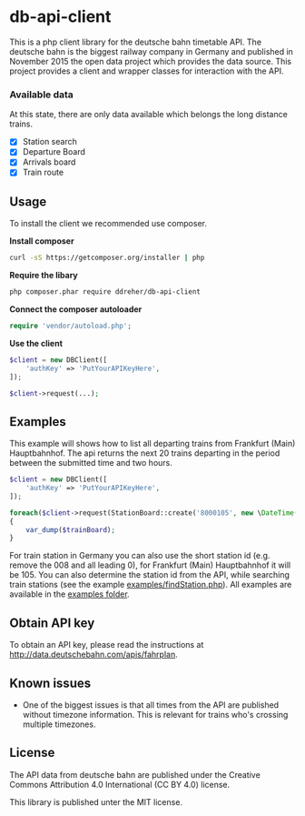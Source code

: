 # db-api-client

This is a php client library for the deutsche bahn timetable API. The deutsche bahn is the biggest railway company in Germany and published in November 2015 the open data project which provides the data source. This project provides a client and wrapper classes for interaction with the API.

### Available data

At this state, there are only data available which belongs the long distance trains.

- [x] Station search
- [x] Departure Board
- [x] Arrivals board
- [x] Train route

## Usage

To install the client we recommended use composer.

**Install composer**
```bash
curl -sS https://getcomposer.org/installer | php
```

**Require the libary**
```bash
php composer.phar require ddreher/db-api-client
```

**Connect the composer autoloader**
```php
require 'vendor/autoload.php';
```

**Use the client**
```php
$client = new DBClient([
    'authKey' => 'PutYourAPIKeyHere',
]);

$client->request(...);
```

## Examples

This example will shows how to list all departing trains from Frankfurt (Main) Hauptbahnhof. The api returns the next 20 trains departing in the period between the submitted time and two hours.
```php
$client = new DBClient([
    'authKey' => 'PutYourAPIKeyHere',
]);

foreach($client->request(StationBoard::create('8000105', new \DateTime(), StationBoard::DEPARTURE)) as $trainBoard)
{
    var_dump($trainBoard);
}
```

For train station in Germany you can also use the short station id (e.g. remove the 008 and all leading 0), for Frankfurt (Main) Hauptbahnhof it will be 105. You can also determine the station id from the API, while searching train stations (see the example [examples/findStation.php][findStation]). All examples are available in the [examples folder][examples].

## Obtain API key

To obtain an API key, please read the instructions at http://data.deutschebahn.com/apis/fahrplan.

## Known issues

* One of the biggest issues is that all times from the API are published without timezone information. This is relevant for trains who's crossing multiple timezones.

## License

The API data from deutsche bahn are published under the Creative Commons Attribution 4.0 International (CC BY 4.0) license.

This library is published unter the MIT license.

[findStation]: examples/findStation.php
[examples]: examples
